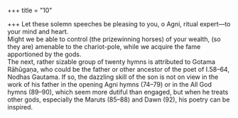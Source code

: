 +++
title = "10"

+++
Let these solemn speeches be pleasing to you, o Agni, ritual expert—to  your mind and heart.  
Might we be able to control (the prizewinning horses) of your wealth,  (so they are) amenable to the chariot-pole, while we acquire the fame  apportioned by the gods.  
The next, rather sizable group of twenty hymns is attributed to Gotama Rāhūgaṇa,  who could be the father or other ancestor of the poet of I.58–64, Nodhas Gautama.  If so, the dazzling skill of the son is not on view in the work of his father in the  opening Agni hymns (74–79) or in the All God hymns (89–90), which seem more  dutiful than engaged, but when he treats other gods, especially the Maruts (85–88)  and Dawn (92), his poetry can be inspired.  